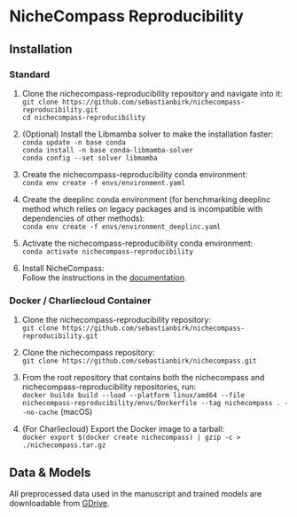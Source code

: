 # NicheCompass Reproducibility

## Installation

### Standard
1) Clone the nichecompass-reproducibility repository and navigate into it: <br>
```git clone https://github.com/sebastianbirk/nichecompass-reproducibility.git``` <br>
```cd nichecompass-reproducibility```

2) (Optional) Install the Libmamba solver to make the installation faster: <br>
```conda update -n base conda``` <br>
```conda install -n base conda-libmamba-solver``` <br>
```conda config --set solver libmamba```

3) Create the nichecompass-reproducibility conda environment: <br>
```conda env create -f envs/environment.yaml```

4) Create the deeplinc conda environment (for benchmarking deeplinc method which relies on legacy packages and is
incompatible with dependencies of other methods): <br>
```conda env create -f envs/environment_deeplinc.yaml```

5) Activate the nichecompass-reproducibility conda environment: <br>
```conda activate nichecompass-reproducibility```

6) Install NicheCompass: <br>
Follow the instructions in the [documentation](https://nichecompass.readthedocs.io/en/latest/installation.html).
 
### Docker / Charliecloud Container
1) Clone the nichecompass-reproducibility repository: <br>
```git clone https://github.com/sebastianbirk/nichecompass-reproducibility.git``` <br>

2) Clone the nichecompass repository: <br>
```git clone https://github.com/sebastianbirk/nichecompass.git```

3) From the root repository that contains both the nichecompass and nichecompass-reproducibility repositories, run: <br>
```docker buildx build --load --platform linux/amd64 --file nichecompass-reproducibility/envs/Dockerfile --tag nichecompass . --no-cache``` (macOS)

4) (For Charliecloud) Export the Docker image to a tarball: <br>
```docker export $(docker create nichecompass) | gzip -c > ./nichecompass.tar.gz```

## Data & Models
All preprocessed data used in the manuscript and trained models are downloadable from [GDrive](https://drive.google.com/drive/folders/1sqoqCq1y5NMIbC1K7uq6v4PBWDPQQJgY).

